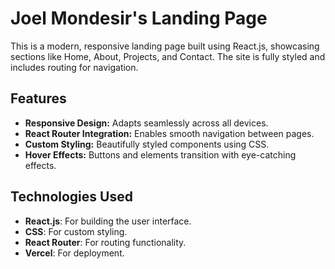 # Joel Mondesir's Landing Page

This is a modern, responsive landing page built using React.js, showcasing sections like Home, About, Projects, and Contact. The site is fully styled and includes routing for navigation.

## Features

- **Responsive Design:** Adapts seamlessly across all devices.
- **React Router Integration:** Enables smooth navigation between pages.
- **Custom Styling:** Beautifully styled components using CSS.
- **Hover Effects:** Buttons and elements transition with eye-catching effects.

## Technologies Used

- **React.js**: For building the user interface.
- **CSS**: For custom styling.
- **React Router**: For routing functionality.
- **Vercel**: For deployment.